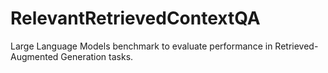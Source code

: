 # RelevantRetrievedContextQA
Large Language Models benchmark to evaluate performance in Retrieved-Augmented Generation tasks.
